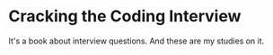 Cracking the Coding Interview
=============================

It's a book about interview questions. And these are my studies on it.
